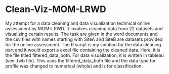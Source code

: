 # Clean-Viz-MOM-LRWD
My attempt for a data cleaning and data visualization technical online assessment by MOM-LRWD. It involves cleaning data from 22 datasets and visualizing certain results.
The task are given in the word documents and the csv files with names starting with SiteA and SiteB are datasets provided for the online assessment.
The R script is my solution for the data cleaning part and it would export a excel file containing the cleaned data. Here, it is the file titled filtered_data_both.
For data visualization, it is written in tableau (see .twb file). This uses the filtered_data_both file and the data type for profile was changed to numerical (whole) and is for classification.
